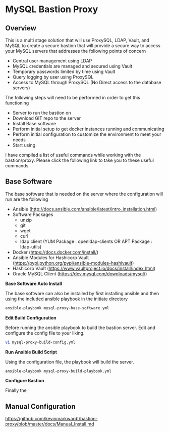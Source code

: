 # MySQL Bastion Proxy

## Overview

This is a multi stage solution that will use ProxySQL, LDAP, Vault, and MySQL to create a secure bastion that will provide a secure way to access your MySQL servers that addresses the following points of concern

- Central user management using LDAP
- MySQL credentials are managed and secured using Vault
- Temporary passwords limited by time using Vault
- Query logging by user using ProxySQL
- Access to MySQL through ProxySQL (No Direct access to the database servers)

The following steps will need to be performed in order to get this functioning

- Server to run the bastion on 
- Download GIT repo to the server
- Install Base software
- Perform initial setup to get docker instances running and communicating 
- Perform initial configuration to customize the environment to meet your needs
- Start using

I have compiled a list of useful commands while working with the bastion/proxy.  Please click the following link to take you to these useful commands.

## Base Software 

The base software that is needed on the server where the configuration will run are the following

- Ansible (http://docs.ansible.com/ansible/latest/intro_installation.html)
- Software Packages
  - unzip
  - git
  - wget
  - curl
  - ldap client (YUM Package : openldap-clients OR APT Package : ldap-utils)
- Docker (https://docs.docker.com/install/)
- Ansible Modules for Hashicorp Vault (https://pypi.python.org/pypi/ansible-modules-hashivault)
- Hashicorp Vault (https://www.vaultproject.io/docs/install/index.html)
- Oracle MySQL Client (https://dev.mysql.com/downloads/mysql/)

**Base Software Auto Install**

The base software can also be installed by first installing ansible and then using the included ansible playbook in the initiate directory

``` bash
ansible-playbook mysql-proxy-base-software.yml
```

**Edit Build Configuration**

Before running the ansible playbook to build the bastion server.  Edit and configure the config file to your liking.

``` bash
vi mysql-proxy-build-config.yml
```

**Run Ansible Build Script**

Using the configuration file, the playbook will build the server.  

``` bash
ansible-playbook mysql-proxy-build-playbook.yml
```

**Configure Bastion**

Finally the 

## Manual Configuration

https://github.com/kevinmarkwardt/bastion-proxy/blob/master/docs/Manual_Install.md
